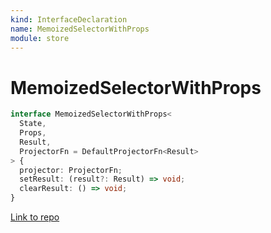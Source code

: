 ```yaml
---
kind: InterfaceDeclaration
name: MemoizedSelectorWithProps
module: store
---
```


# MemoizedSelectorWithProps

```ts
interface MemoizedSelectorWithProps<
  State,
  Props,
  Result,
  ProjectorFn = DefaultProjectorFn<Result>
> {
  projector: ProjectorFn;
  setResult: (result?: Result) => void;
  clearResult: () => void;
}
```

[Link to repo](https://github.com/ngrx/platform/blob/master/modules/store/src/selector.ts#L31-L41)
